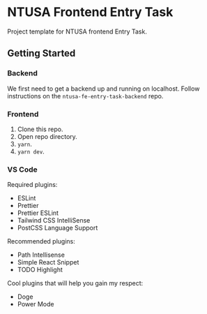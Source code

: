 # NTUSA Frontend Entry Task

Project template for NTUSA frontend Entry Task.

## Getting Started

### Backend

We first need to get a backend up and running on localhost. Follow instructions on the `ntusa-fe-entry-task-backend` repo.

### Frontend

1. Clone this repo.
2. Open repo directory.
3. `yarn`.
4. `yarn dev`.

### VS Code

Required plugins:

- ESLint
- Prettier
- Prettier ESLint
- Tailwind CSS IntelliSense
- PostCSS Language Support

Recommended plugins:

- Path Intellisense
- Simple React Snippet
- TODO Highlight

Cool plugins that will help you gain my respect:

- Doge
- Power Mode
